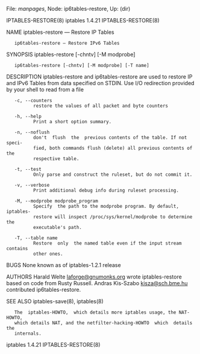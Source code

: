 File: *manpages*,  Node: ip6tables-restore,  Up: (dir)

IPTABLES-RESTORE(8)             iptables 1.4.21            IPTABLES-RESTORE(8)



NAME
       iptables-restore — Restore IP Tables

       ip6tables-restore — Restore IPv6 Tables

SYNOPSIS
       iptables-restore [-chntv] [-M modprobe]

       ip6tables-restore [-chntv] [-M modprobe] [-T name]

DESCRIPTION
       iptables-restore  and ip6tables-restore are used to restore IP and IPv6
       Tables from data specified on STDIN. Use I/O  redirection  provided  by
       your shell to read from a file

       -c, --counters
              restore the values of all packet and byte counters

       -h, --help
              Print a short option summary.

       -n, --noflush
              don't  flush  the  previous contents of the table. If not speci-
              fied, both commands flush (delete) all previous contents of  the
              respective table.

       -t, --test
              Only parse and construct the ruleset, but do not commit it.

       -v, --verbose
              Print additional debug info during ruleset processing.

       -M, --modprobe modprobe_program
              Specify  the path to the modprobe program. By default, iptables-
              restore will inspect /proc/sys/kernel/modprobe to determine  the
              executable's path.

       -T, --table name
              Restore  only  the named table even if the input stream contains
              other ones.

BUGS
       None known as of iptables-1.2.1 release

AUTHORS
       Harald Welte <laforge@gnumonks.org>  wrote  iptables-restore  based  on
       code from Rusty Russell.
       Andras Kis-Szabo <kisza@sch.bme.hu> contributed ip6tables-restore.

SEE ALSO
       iptables-save(8), iptables(8)

       The  iptables-HOWTO,  which details more iptables usage, the NAT-HOWTO,
       which details NAT, and the netfilter-hacking-HOWTO  which  details  the
       internals.



iptables 1.4.21                                            IPTABLES-RESTORE(8)
